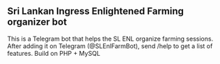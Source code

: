 ## Sri Lankan Ingress Enlightened Farming organizer bot

This is a Telegram bot that helps the SL ENL organize farming sessions. After adding it on Telegram (@SLEnlFarmBot), send /help to get a list of features. Build on PHP + MySQL


